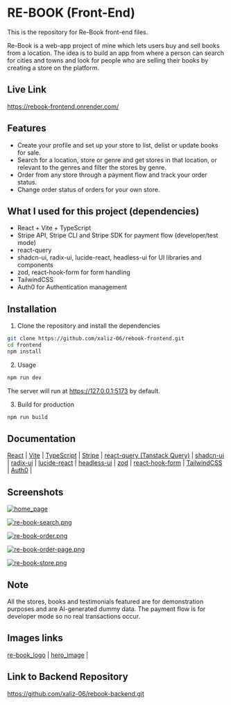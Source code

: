 # RE-BOOK (Front-End)

This is the repository for Re-Book front-end files.

Re-Book is a web-app project of mine which lets users buy and sell books from a location. The idea is to build an app from where a person can search for cities and towns and look for people who are selling their books by creating a store on the platform.

## Live Link

https://rebook-frontend.onrender.com/

## Features

- Create your profile and set up your store to list, delist or update books for sale.
- Search for a location, store or genre and get stores in that location, or relevant to the genres and filter the stores by genre.
- Order from any store through a payment flow and track your order status.
- Change order status of orders for your own store.

## What I used for this project (dependencies)

- React + Vite + TypeScript
- Stripe API, Stripe CLI and Stripe SDK for payment flow (developer/test mode)
- react-query
- shadcn-ui, radix-ui, lucide-react, headless-ui for UI libraries and components
- zod, react-hook-form for form handling
- TailwindCSS
- Auth0 for Authentication management

## Installation

1. Clone the repository and install the dependencies

```bash
git clone https://github.com/xaliz-06/rebook-frontend.git
cd frontend
npm install
```

2. Usage

```bash
npm run dev
```

The server will run at https://127.0.0.1:5173 by default.

3. Build for production

```bash
npm run build
```

## Documentation

[React](https://react.dev/) |
[Vite](https://vitejs.dev/guide/) |
[TypeScript](https://www.typescriptlang.org/docs/) |
[Stripe](https://docs.stripe.com/) |
[react-query (Tanstack Query)](https://tanstack.com/query/latest) |
[shadcn-ui](https://ui.shadcn.com/docs) |
[radix-ui](https://www.radix-ui.com/) |
[lucide-react](https://lucide.dev/guide/packages/lucide-react) |
[headless-ui](https://headlessui.com/react/menu) |
[zod](https://zod.dev/) |
[react-hook-form](https://react-hook-form.com/get-started) |
[TailwindCSS](https://tailwindcss.com/docs/installation) |
[Auth0](https://auth0.com/docs) |

## Screenshots

[![home_page](https://i.postimg.cc/XYHCT2fn/Screenshot-20240515-104303.png)](https://postimg.cc/0zSjS0X4)

[![re-book-search.png](https://i.postimg.cc/jSXpKf2x/re-book-search.png)](https://postimg.cc/XrrHkp9m)

[![re-book-order.png](https://i.postimg.cc/FKH2KKkj/re-book-order.png)](https://postimg.cc/NKZNJB4M)

[![re-book-order-page.png](https://i.postimg.cc/wB4nRdDn/re-book-order-page.png)](https://postimg.cc/JyJpSv6Q)

[![re-book-store.png](https://i.postimg.cc/KzKwnsNj/re-book-store.png)](https://postimg.cc/BL0m3pRf)

## Note

All the stores, books and testimonials featured are for demonstration purposes and are AI-generated dummy data. The payment flow is for developer mode so no real transactions occur.

## Images links

[re-book_logo](https://pngtree.com/so/book) |
[hero_image](https://favpng.com/png_view/book-book-drawing-literature-clip-art-png/50duBBGt) |

## Link to Backend Repository

https://github.com/xaliz-06/rebook-backend.git

